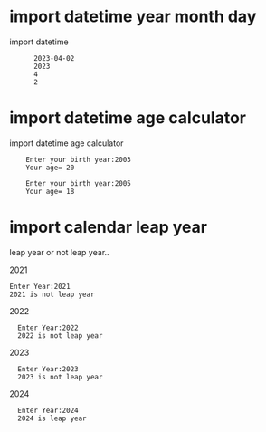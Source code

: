 # import datetime year month day
import datetime

          2023-04-02
          2023
          4
          2
# import datetime age calculator
import datetime age calculator

        Enter your birth year:2003
        Your age= 20
        
        Enter your birth year:2005
        Your age= 18
        
# import calendar leap year
leap year or not leap year.. 

 2021
 
    Enter Year:2021
    2021 is not leap year
2022

      Enter Year:2022
      2022 is not leap year
2023

      Enter Year:2023
      2023 is not leap year
2024

      Enter Year:2024
      2024 is leap year
